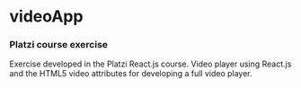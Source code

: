 # videoApp
### Platzi course exercise

Exercise developed in the Platzi React.js course.
Video player using React.js and the HTML5 video attributes for developing a full video player.
